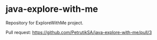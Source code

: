 # java-explore-with-me
Repository for ExploreWithMe project.

Pull request:
https://github.com/PetrutikSA/java-explore-with-me/pull/3
